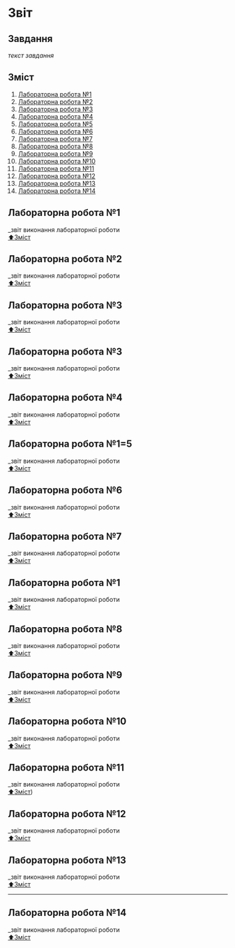# Звіт
## Завдання
_текст завдання_
## Зміст


1. [Лабораторна робота №1](#Лабораторна-робота-№1)
2. [Лабораторна робота №2](#Лабораторна-робота-№2)
3. [Лабораторна робота №3](#Лабораторна-робота-№3)
4. [Лабораторна робота №4](#Лабораторна-робота-№4)
5. [Лабораторна робота №5](#Лабораторна-робота-№5)
6. [Лабораторна робота №6](#Лабораторна-робота-№6)
7. [Лабораторна робота №7](#Лабораторна-робота-№7)
8. [Лабораторна робота №8](#Лабораторна-робота-№8)
9. [Лабораторна робота №9](#Лабораторна-робота-№9)
10. [Лабораторна робота №10](#Лабораторна-робота-№10)
11. [Лабораторна робота №11](#Лабораторна-робота-№11)
12. [Лабораторна робота №12](#Лабораторна-робота-№12)
13. [Лабораторна робота №13](#Лабораторна-робота-№13)
14. [Лабораторна робота №14](#Лабораторна-робота-№14)
 
## Лабораторна робота №1 ##
_звіт виконання лабораторної роботи  
  [:arrow_up:Зміст](#Зміст)

## Лабораторна робота №2
_звіт виконання лабораторної роботи  
  [:arrow_up:Зміст](#Зміст)

## Лабораторна робота №3
_звіт виконання лабораторної роботи  
  [:arrow_up:Зміст](#Зміст)


## Лабораторна робота №3
_звіт виконання лабораторної роботи  
  [:arrow_up:Зміст](#Зміст)

    
## Лабораторна робота №4
_звіт виконання лабораторної роботи  
  [:arrow_up:Зміст](#Зміст)


## Лабораторна робота №1=5
_звіт виконання лабораторної роботи  
  [:arrow_up:Зміст](#Зміст)
    
    
## Лабораторна робота №6
_звіт виконання лабораторної роботи  
  [:arrow_up:Зміст](#Зміст)
    
## Лабораторна робота №7
_звіт виконання лабораторної роботи  
  [:arrow_up:Зміст](#Зміст)
    
## Лабораторна робота №1
_звіт виконання лабораторної роботи  
  [:arrow_up:Зміст](#Зміст)
    
## Лабораторна робота №8
_звіт виконання лабораторної роботи  
  [:arrow_up:Зміст](#Зміст)
    
## Лабораторна робота №9
_звіт виконання лабораторної роботи  
  [:arrow_up:Зміст](#Зміст)
    
## Лабораторна робота №10
_звіт виконання лабораторної роботи  
  [:arrow_up:Зміст](#Зміст)
    
## Лабораторна робота №11
_звіт виконання лабораторної роботи  
  [:arrow_up:Зміст](#Зміст))
    
## Лабораторна робота №12
_звіт виконання лабораторної роботи  
  [:arrow_up:Зміст](#Зміст)
    
## Лабораторна робота №13
_звіт виконання лабораторної роботи  
  [:arrow_up:Зміст](#Зміст)

____
## Лабораторна робота №14
_звіт виконання лабораторної роботи  
  [:arrow_up:Зміст](#Зміст)
